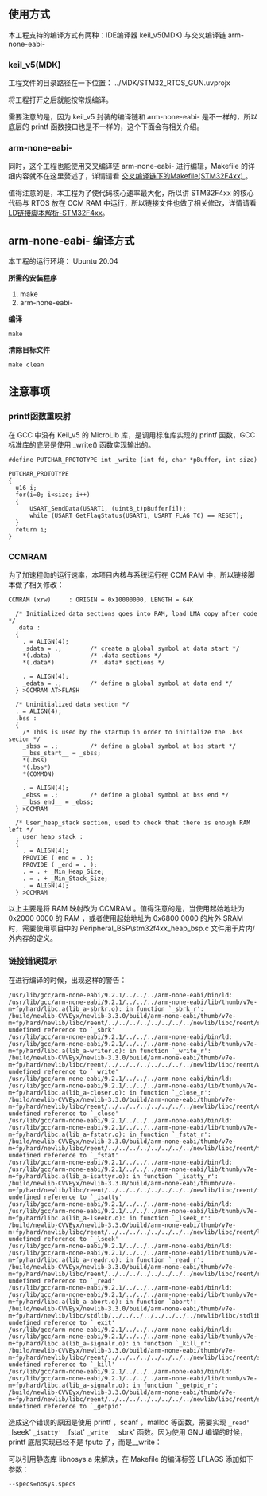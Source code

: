 ## 使用方式

本工程支持的编译方式有两种：IDE编译器 keil_v5(MDK) 与交叉编译链 arm-none-eabi-

### keil_v5(MDK)

工程文件的目录路径在一下位置： ../MDK/STM32_RTOS_GUN.uvprojx

将工程打开之后就能按常规编译。

需要注意的是，因为 keil_v5 封装的编译链和 arm-none-eabi- 是不一样的，所以底层的 printf 函数接口也是不一样的，这个下面会有相关介绍。

### arm-none-eabi-

同时，这个工程也能使用交叉编译链 arm-none-eabi- 进行编辑，Makefile 的详细内容就不在这里赘述了，详情请看 <a href = "https://blog.csdn.net/weixin_39177986/article/details/108125580"> 交叉编译链下的Makefile(STM32F4xx) </a>。

值得注意的是，本工程为了使代码核心速率最大化，所以讲 STM32F4xx 的核心代码与 RTOS 放在 CCM RAM 中运行，所以链接文件也做了相关修改，详情请看 <a href = "https://blog.csdn.net/weixin_39177986/article/details/108455827">LD链接脚本解析-STM32F4xx</a>。


## arm-none-eabi- 编译方式

本工程的运行环境： Ubuntu 20.04

**所需的安装程序**

1. make
2. arm-none-eabi-

**编译**

```
make
```

**清除目标文件**

```
make clean
```

## 注意事项

### printf函数重映射

在 GCC 中没有 Keil_v5 的 MicroLib 库，是调用标准库实现的 printf 函数，GCC 标准库的底层是使用 _write() 函数实现输出的。

```
#define PUTCHAR_PROTOTYPE int _write (int fd, char *pBuffer, int size)

PUTCHAR_PROTOTYPE
{
  u16 i;
  for(i=0; i<size; i++)
  {
	  USART_SendData(USART1, (uint8_t)pBuffer[i]);
	  while (USART_GetFlagStatus(USART1, USART_FLAG_TC) == RESET);
  }
  return i;
}
```

### CCMRAM

为了加速程勋的运行速率，本项目内核与系统运行在 CCM RAM 中，所以链接脚本做了相关修改：

```
CCMRAM (xrw)     : ORIGIN = 0x10000000, LENGTH = 64K

  /* Initialized data sections goes into RAM, load LMA copy after code */
  .data :
  {
    . = ALIGN(4);
    _sdata = .;        /* create a global symbol at data start */
    *(.data)           /* .data sections */
    *(.data*)          /* .data* sections */

    . = ALIGN(4);
    _edata = .;        /* define a global symbol at data end */
  } >CCMRAM AT>FLASH

  /* Uninitialized data section */
  . = ALIGN(4);
  .bss :
  {
    /* This is used by the startup in order to initialize the .bss secion */
    _sbss = .;         /* define a global symbol at bss start */
    __bss_start__ = _sbss;
    *(.bss)
    *(.bss*)
    *(COMMON)

    . = ALIGN(4);
    _ebss = .;         /* define a global symbol at bss end */
    __bss_end__ = _ebss;
  } >CCMRAM

  /* User_heap_stack section, used to check that there is enough RAM left */
  ._user_heap_stack :
  {
    . = ALIGN(4);
    PROVIDE ( end = . );
    PROVIDE ( _end = . );
    . = . + _Min_Heap_Size;
    . = . + _Min_Stack_Size;
    . = ALIGN(4);
  } >CCMRAM
```

以上主要是将 RAM 映射改为 CCMRAM 。值得注意的是，当使用起始地址为 0x2000 0000 的 RAM ，或者使用起始地址为 0x6800 0000 的片外 SRAM 时，需要使用项目中的 Peripheral_BSP\stm32f4xx_heap_bsp.c 文件用于片内/外内存的定义。

### 链接错误提示

在进行编译的时候，出现这样的警告：

```
/usr/lib/gcc/arm-none-eabi/9.2.1/../../../arm-none-eabi/bin/ld: /usr/lib/gcc/arm-none-eabi/9.2.1/../../../arm-none-eabi/lib/thumb/v7e-m+fp/hard/libc.a(lib_a-sbrkr.o): in function `_sbrk_r':
/build/newlib-CVVEyx/newlib-3.3.0/build/arm-none-eabi/thumb/v7e-m+fp/hard/newlib/libc/reent/../../../../../../../../newlib/libc/reent/sbrkr.c:51: undefined reference to `_sbrk'
/usr/lib/gcc/arm-none-eabi/9.2.1/../../../arm-none-eabi/bin/ld: /usr/lib/gcc/arm-none-eabi/9.2.1/../../../arm-none-eabi/lib/thumb/v7e-m+fp/hard/libc.a(lib_a-writer.o): in function `_write_r':
/build/newlib-CVVEyx/newlib-3.3.0/build/arm-none-eabi/thumb/v7e-m+fp/hard/newlib/libc/reent/../../../../../../../../newlib/libc/reent/writer.c:49: undefined reference to `_write'
/usr/lib/gcc/arm-none-eabi/9.2.1/../../../arm-none-eabi/bin/ld: /usr/lib/gcc/arm-none-eabi/9.2.1/../../../arm-none-eabi/lib/thumb/v7e-m+fp/hard/libc.a(lib_a-closer.o): in function `_close_r':
/build/newlib-CVVEyx/newlib-3.3.0/build/arm-none-eabi/thumb/v7e-m+fp/hard/newlib/libc/reent/../../../../../../../../newlib/libc/reent/closer.c:47: undefined reference to `_close'
/usr/lib/gcc/arm-none-eabi/9.2.1/../../../arm-none-eabi/bin/ld: /usr/lib/gcc/arm-none-eabi/9.2.1/../../../arm-none-eabi/lib/thumb/v7e-m+fp/hard/libc.a(lib_a-fstatr.o): in function `_fstat_r':
/build/newlib-CVVEyx/newlib-3.3.0/build/arm-none-eabi/thumb/v7e-m+fp/hard/newlib/libc/reent/../../../../../../../../newlib/libc/reent/fstatr.c:55: undefined reference to `_fstat'
/usr/lib/gcc/arm-none-eabi/9.2.1/../../../arm-none-eabi/bin/ld: /usr/lib/gcc/arm-none-eabi/9.2.1/../../../arm-none-eabi/lib/thumb/v7e-m+fp/hard/libc.a(lib_a-isattyr.o): in function `_isatty_r':
/build/newlib-CVVEyx/newlib-3.3.0/build/arm-none-eabi/thumb/v7e-m+fp/hard/newlib/libc/reent/../../../../../../../../newlib/libc/reent/isattyr.c:52: undefined reference to `_isatty'
/usr/lib/gcc/arm-none-eabi/9.2.1/../../../arm-none-eabi/bin/ld: /usr/lib/gcc/arm-none-eabi/9.2.1/../../../arm-none-eabi/lib/thumb/v7e-m+fp/hard/libc.a(lib_a-lseekr.o): in function `_lseek_r':
/build/newlib-CVVEyx/newlib-3.3.0/build/arm-none-eabi/thumb/v7e-m+fp/hard/newlib/libc/reent/../../../../../../../../newlib/libc/reent/lseekr.c:49: undefined reference to `_lseek'
/usr/lib/gcc/arm-none-eabi/9.2.1/../../../arm-none-eabi/bin/ld: /usr/lib/gcc/arm-none-eabi/9.2.1/../../../arm-none-eabi/lib/thumb/v7e-m+fp/hard/libc.a(lib_a-readr.o): in function `_read_r':
/build/newlib-CVVEyx/newlib-3.3.0/build/arm-none-eabi/thumb/v7e-m+fp/hard/newlib/libc/reent/../../../../../../../../newlib/libc/reent/readr.c:49: undefined reference to `_read'
/usr/lib/gcc/arm-none-eabi/9.2.1/../../../arm-none-eabi/bin/ld: /usr/lib/gcc/arm-none-eabi/9.2.1/../../../arm-none-eabi/lib/thumb/v7e-m+fp/hard/libc.a(lib_a-abort.o): in function `abort':
/build/newlib-CVVEyx/newlib-3.3.0/build/arm-none-eabi/thumb/v7e-m+fp/hard/newlib/libc/stdlib/../../../../../../../../newlib/libc/stdlib/abort.c:59: undefined reference to `_exit'
/usr/lib/gcc/arm-none-eabi/9.2.1/../../../arm-none-eabi/bin/ld: /usr/lib/gcc/arm-none-eabi/9.2.1/../../../arm-none-eabi/lib/thumb/v7e-m+fp/hard/libc.a(lib_a-signalr.o): in function `_kill_r':
/build/newlib-CVVEyx/newlib-3.3.0/build/arm-none-eabi/thumb/v7e-m+fp/hard/newlib/libc/reent/../../../../../../../../newlib/libc/reent/signalr.c:53: undefined reference to `_kill'
/usr/lib/gcc/arm-none-eabi/9.2.1/../../../arm-none-eabi/bin/ld: /usr/lib/gcc/arm-none-eabi/9.2.1/../../../arm-none-eabi/lib/thumb/v7e-m+fp/hard/libc.a(lib_a-signalr.o): in function `_getpid_r':
/build/newlib-CVVEyx/newlib-3.3.0/build/arm-none-eabi/thumb/v7e-m+fp/hard/newlib/libc/reent/../../../../../../../../newlib/libc/reent/signalr.c:83: undefined reference to `_getpid'
```

造成这个错误的原因是使用 printf ，scanf ，malloc 等函数，需要实现 `_read' `_lseek' `_isatty' `_fstat' `_write' `_sbrk' 函数。因为使用 GNU 编译的时候，printf 底层实现已经不是 fputc 了，而是__write：

可以引用静态库 libnosys.a 来解决，在 Makefile 的编译标签 LFLAGS 添加如下参数：

```
--specs=nosys.specs
```
